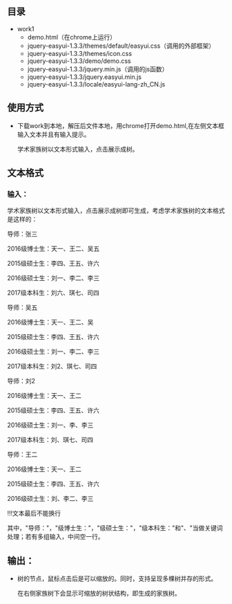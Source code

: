 ## 目录

- work1
  - demo.html（在chrome上运行）
  - jquery-easyui-1.3.3/themes/default/easyui.css（调用的外部框架）
  - jquery-easyui-1.3.3/themes/icon.css
  - jquery-easyui-1.3.3/demo/demo.css
  - jquery-easyui-1.3.3/jquery.min.js（调用的js函数）
  - jquery-easyui-1.3.3/jquery.easyui.min.js
  - jquery-easyui-1.3.3/locale/easyui-lang-zh_CN.js

## 使用方式

- 下载work到本地，解压后文件本地，用chrome打开demo.html,在左侧文本框输入文本并且有输入提示。

  学术家族树以文本形式输入，点击展示成树。
  
## 文本格式

  ### 输入：
  
  学术家族树以文本形式输入，点击展示成树即可生成，考虑学术家族树的文本格式是这样的：

  导师：张三

  2016级博士生：天一、王二、吴五

  2015级硕士生：李四、王五、许六

  2016级硕士生：刘一、李二、李三

  2017级本科生：刘六、琪七、司四


  导师：吴五 

  2016级博士生：天一、王二、吴

  2015级硕士生：李四、王五、许六

  2016级硕士生：刘一、李二、李三

  2017级本科生：刘2、琪七、司四


  导师：刘2 

  2016级博士生：天一、王二

  2015级硕士生：李四、王五、许六

  2016级硕士生：刘一、李、李三

  2017级本科生：刘、琪七、司四

  导师：王二 

  2016级博士生：天一、王二

  2015级硕士生：李四、王五、许六

  2016级硕士生：刘、李二、李三

  !!!文本最后不能换行

  其中，"导师："，"级博士生："，"级硕士生："，"级本科生："和"、"当做关键词处理；若有多组输入，中间空一行。

## 输出：

- 树的节点，鼠标点击后是可以缩放的。同时，支持呈现多棵树并存的形式。

  在右侧家族树下会显示可缩放的树状结构，即生成的家族树。
